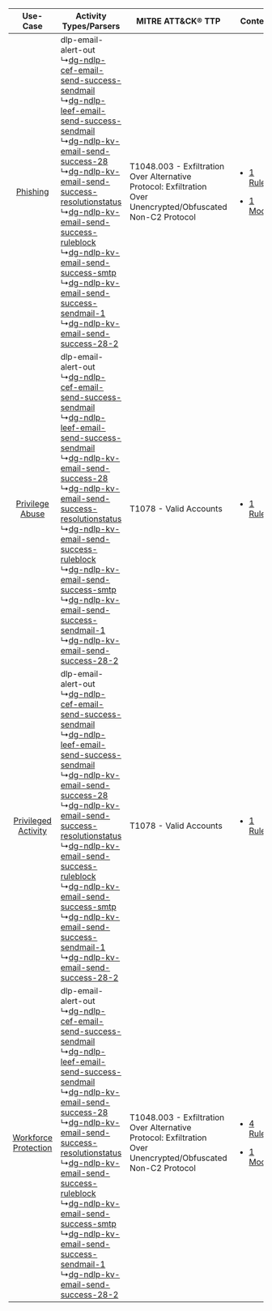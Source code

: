 |    Use-Case    | Activity Types/Parsers    | MITRE ATT&CK® TTP    | Content    |
|:----:| ---- | ---- | ---- |
|    [Phishing](../../../UseCases/uc_phishing.md)    |  dlp-email-alert-out<br> ↳[dg-ndlp-cef-email-send-success-sendmail](Ps/pC_dgndlpcefemailsendsuccesssendmail.md)<br> ↳[dg-ndlp-leef-email-send-success-sendmail](Ps/pC_dgndlpleefemailsendsuccesssendmail.md)<br> ↳[dg-ndlp-kv-email-send-success-28](Ps/pC_dgndlpkvemailsendsuccess28.md)<br> ↳[dg-ndlp-kv-email-send-success-resolutionstatus](Ps/pC_dgndlpkvemailsendsuccessresolutionstatus.md)<br> ↳[dg-ndlp-kv-email-send-success-ruleblock](Ps/pC_dgndlpkvemailsendsuccessruleblock.md)<br> ↳[dg-ndlp-kv-email-send-success-smtp](Ps/pC_dgndlpkvemailsendsuccesssmtp.md)<br> ↳[dg-ndlp-kv-email-send-success-sendmail-1](Ps/pC_dgndlpkvemailsendsuccesssendmail1.md)<br> ↳[dg-ndlp-kv-email-send-success-28-2](Ps/pC_dgndlpkvemailsendsuccess282.md)<br> | T1048.003 - Exfiltration Over Alternative Protocol: Exfiltration Over Unencrypted/Obfuscated Non-C2 Protocol<br> | [<ul><li>1 Rules</li></ul><ul><li>1 Models</li></ul>](RM/r_m_digital_guardian_digital_guardian_network_dlp_Phishing.md)    |
|      [Privilege Abuse](../../../UseCases/uc_privilege_abuse.md)      |  dlp-email-alert-out<br> ↳[dg-ndlp-cef-email-send-success-sendmail](Ps/pC_dgndlpcefemailsendsuccesssendmail.md)<br> ↳[dg-ndlp-leef-email-send-success-sendmail](Ps/pC_dgndlpleefemailsendsuccesssendmail.md)<br> ↳[dg-ndlp-kv-email-send-success-28](Ps/pC_dgndlpkvemailsendsuccess28.md)<br> ↳[dg-ndlp-kv-email-send-success-resolutionstatus](Ps/pC_dgndlpkvemailsendsuccessresolutionstatus.md)<br> ↳[dg-ndlp-kv-email-send-success-ruleblock](Ps/pC_dgndlpkvemailsendsuccessruleblock.md)<br> ↳[dg-ndlp-kv-email-send-success-smtp](Ps/pC_dgndlpkvemailsendsuccesssmtp.md)<br> ↳[dg-ndlp-kv-email-send-success-sendmail-1](Ps/pC_dgndlpkvemailsendsuccesssendmail1.md)<br> ↳[dg-ndlp-kv-email-send-success-28-2](Ps/pC_dgndlpkvemailsendsuccess282.md)<br> | T1078 - Valid Accounts<br>    | [<ul><li>1 Rules</li></ul>](RM/r_m_digital_guardian_digital_guardian_network_dlp_Privilege_Abuse.md)    |
|  [Privileged Activity](../../../UseCases/uc_privileged_activity.md)  |  dlp-email-alert-out<br> ↳[dg-ndlp-cef-email-send-success-sendmail](Ps/pC_dgndlpcefemailsendsuccesssendmail.md)<br> ↳[dg-ndlp-leef-email-send-success-sendmail](Ps/pC_dgndlpleefemailsendsuccesssendmail.md)<br> ↳[dg-ndlp-kv-email-send-success-28](Ps/pC_dgndlpkvemailsendsuccess28.md)<br> ↳[dg-ndlp-kv-email-send-success-resolutionstatus](Ps/pC_dgndlpkvemailsendsuccessresolutionstatus.md)<br> ↳[dg-ndlp-kv-email-send-success-ruleblock](Ps/pC_dgndlpkvemailsendsuccessruleblock.md)<br> ↳[dg-ndlp-kv-email-send-success-smtp](Ps/pC_dgndlpkvemailsendsuccesssmtp.md)<br> ↳[dg-ndlp-kv-email-send-success-sendmail-1](Ps/pC_dgndlpkvemailsendsuccesssendmail1.md)<br> ↳[dg-ndlp-kv-email-send-success-28-2](Ps/pC_dgndlpkvemailsendsuccess282.md)<br> | T1078 - Valid Accounts<br>    | [<ul><li>1 Rules</li></ul>](RM/r_m_digital_guardian_digital_guardian_network_dlp_Privileged_Activity.md)    |
| [Workforce Protection](../../../UseCases/uc_workforce_protection.md) |  dlp-email-alert-out<br> ↳[dg-ndlp-cef-email-send-success-sendmail](Ps/pC_dgndlpcefemailsendsuccesssendmail.md)<br> ↳[dg-ndlp-leef-email-send-success-sendmail](Ps/pC_dgndlpleefemailsendsuccesssendmail.md)<br> ↳[dg-ndlp-kv-email-send-success-28](Ps/pC_dgndlpkvemailsendsuccess28.md)<br> ↳[dg-ndlp-kv-email-send-success-resolutionstatus](Ps/pC_dgndlpkvemailsendsuccessresolutionstatus.md)<br> ↳[dg-ndlp-kv-email-send-success-ruleblock](Ps/pC_dgndlpkvemailsendsuccessruleblock.md)<br> ↳[dg-ndlp-kv-email-send-success-smtp](Ps/pC_dgndlpkvemailsendsuccesssmtp.md)<br> ↳[dg-ndlp-kv-email-send-success-sendmail-1](Ps/pC_dgndlpkvemailsendsuccesssendmail1.md)<br> ↳[dg-ndlp-kv-email-send-success-28-2](Ps/pC_dgndlpkvemailsendsuccess282.md)<br> | T1048.003 - Exfiltration Over Alternative Protocol: Exfiltration Over Unencrypted/Obfuscated Non-C2 Protocol<br> | [<ul><li>4 Rules</li></ul><ul><li>1 Models</li></ul>](RM/r_m_digital_guardian_digital_guardian_network_dlp_Workforce_Protection.md) |